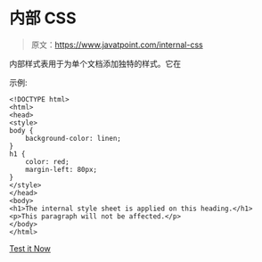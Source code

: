 # 内部 CSS

> 原文：<https://www.javatpoint.com/internal-css>

内部样式表用于为单个文档添加独特的样式。它在

示例:

```
<!DOCTYPE html>
<html>
<head>
<style>
body {
    background-color: linen;
}
h1 {
    color: red;
    margin-left: 80px;
} 
</style>
</head>
<body>
<h1>The internal style sheet is applied on this heading.</h1>
<p>This paragraph will not be affected.</p>
</body>
</html>

```

[Test it Now](https://www.javatpoint.com/oprweb/test.jsp?filename=cssinternal1)